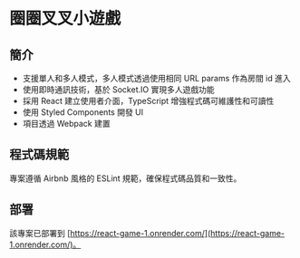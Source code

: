 # 圈圈叉叉小遊戲

## 簡介

- 支援單人和多人模式，多人模式透過使用相同 URL params 作為房間 id 進入
- 使用即時通訊技術，基於 Socket.IO 實現多人遊戲功能
- 採用 React 建立使用者介面，TypeScript 增強程式碼可維護性和可讀性
- 使用 Styled Components 開發 UI
- 項目透過 Webpack 建置

## 程式碼規範

專案遵循 Airbnb 風格的 ESLint 規範，確保程式碼品質和一致性。

## 部署

該專案已部署到 [https://react-game-1.onrender.com/](https://react-game-1.onrender.com/)。
